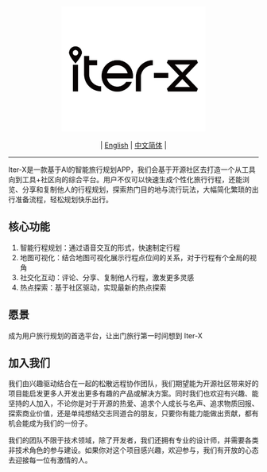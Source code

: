 <div align="center">
  <img src="./logo.png" alt="Logo" width="290" height="251" />
</div>

<div align="center">

| [English](https://github.com/Iter-X/Iter-X) | [中文简体](README.zh-CN.md) |

</div>

---

Iter-X是一款基于AI的智能旅行规划APP，我们会基于开源社区去打造一个从工具向到工具+社区向的综合平台。用户不仅可以快速生成个性化旅行行程，还能浏览、分享和复制他人的行程规划，探索热门目的地与流行玩法，大幅简化繁琐的出行准备流程，轻松规划快乐出行。

## 核心功能

1. 智能行程规划：通过语音交互的形式，快速制定行程
2. 地图可视化：结合地图可视化展示行程点位间的关系，对于行程有个全局的视角
3. 社交化互动：评论、分享、复制他人行程，激发更多灵感
4. 热点探索：基于社区驱动，实现最新的热点探索

## 愿景

成为用户旅行规划的首选平台，让出门旅行第一时间想到 Iter-X

## 加入我们

我们由兴趣驱动结合在一起的松散远程协作团队，我们期望能为开源社区带来好的项目能启发更多人开发出更多有趣的产品或解决方案。同时我们也欢迎有兴趣、能坚持的人加入，不论你是对于开源的热爱、追求个人成长与名声、追求物质回报、探索商业价值，还是单纯想结交志同道合的朋友，只要你有能力能做出贡献，都有机会能成为我们的一份子。

我们的团队不限于技术领域，除了开发者，我们还拥有专业的设计师，并需要各类非技术角色的参与建设。如果你对这个项目感兴趣，欢迎参与，我们有开放的心态去迎接每一位有激情的人。
